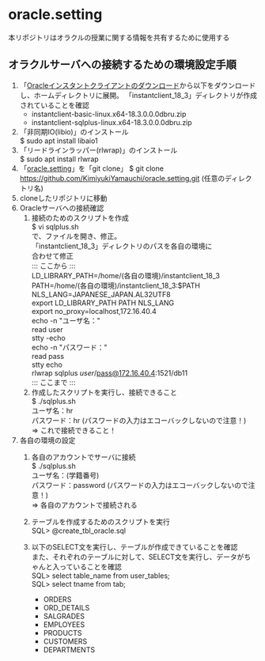# oracle.setting
本リポジトリはオラクルの授業に関する情報を共有するために使用する

## オラクルサーバへの接続するための環境設定手順

1. 「[Oracleインスタントクライアントのダウンロード](http://www.oracle.com/technetwork/jp/topics/index-099943-ja.html)から以下をダウンロードし、ホームディレクトリに展開。
「instantclient_18_3」ディレクトリが作成されていることを確認
	* instantclient-basic-linux.x64-18.3.0.0.0dbru.zip
	* instantclient-sqlplus-linux.x64-18.3.0.0.0dbru.zip
1. 「非同期IO(libio)」のインストール  
$ sudo apt install libaio1  
1. 「リードラインラッパー(rlwrap)」のインストール  
$ sudo apt install rlwrap  
1. 「[oracle.setting](https://github.com/KimiyukiYamauchi/oracle.setting.git)」を「git clone」
  $ git clone https://github.com/KimiyukiYamauchi/oracle.setting.git (任意のディレクトリ名)  
1. cloneしたリポジトリに移動  
1. Oracleサーバへの接続確認  
	1. 接続のためのスクリプトを作成  
$ vi sqlplus.sh<br >
で、ファイルを開き、修正。  
「instantclient_18_3」ディレクトリのパスを各自の環境に  
合わせて修正  
::: ここから :::  
LD_LIBRARY_PATH=/home/(各自の環境)/instantclient_18_3  
PATH=/home/(各自の環境)/instantclient_18_3:$PATH  
NLS_LANG=JAPANESE_JAPAN.AL32UTF8  
export LD_LIBRARY_PATH PATH NLS_LANG  
export no_proxy=localhost,172.16.40.4  
echo -n "ユーザ名："  
read user  
stty -echo  
echo -n "パスワード："  
read pass  
stty echo  
rlwrap sqlplus $user/$pass@172.16.40.4:1521/db11  
::: ここまで :::
	2. 作成したスクリプトを実行し、接続できること  
$ ./sqlplus.sh  
ユーザ名：hr  
パスワード：hr (パスワードの入力はエコーバックしないので注意！)  
=> これで接続できること！  
6. 各自の環境の設定
	1. 各自のアカウントでサーバに接続  
$ ./sqlplus.sh  
ユーザ名：(学籍番号)  
パスワード：password (パスワードの入力はエコーバックしないので注意！)  
=> 各自のアカウントで接続される  
	1. テーブルを作成するためのスクリプトを実行  
SQL> @create_tbl_oracle.sql  
	1. 以下のSELECT文を実行し、テーブルが作成できていることを確認  
また、それぞれのテーブルに対して、SELECT文を実行し、データがちゃんと入っていることを確認  
SQL> select table_name from user_tables;  
SQL> select tname from tab;

		- ORDERS
		- ORD_DETAILS
		- SALGRADES
		- EMPLOYEES
		- PRODUCTS
		- CUSTOMERS
		- DEPARTMENTS
